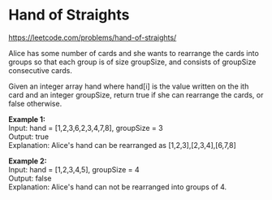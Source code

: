 # Hand of Straights
https://leetcode.com/problems/hand-of-straights/

Alice has some number of cards and she wants to rearrange the cards into groups so that each group is of size groupSize, and consists of groupSize consecutive cards.

Given an integer array hand where hand[i] is the value written on the ith card and an integer groupSize, return true if she can rearrange the cards, or false otherwise.

<b>Example 1:</b>\
Input: hand = [1,2,3,6,2,3,4,7,8], groupSize = 3\
Output: true\
Explanation: Alice's hand can be rearranged as [1,2,3],[2,3,4],[6,7,8]

<b>Example 2:</b>\
Input: hand = [1,2,3,4,5], groupSize = 4\
Output: false\
Explanation: Alice's hand can not be rearranged into groups of 4.